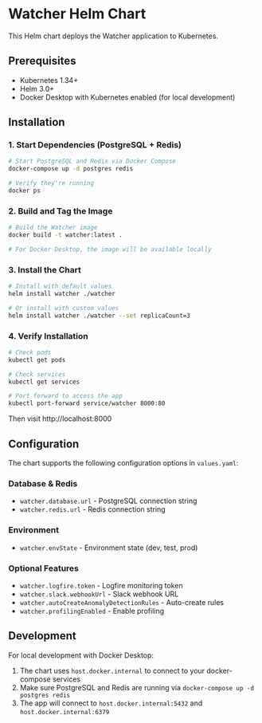 # Watcher Helm Chart

This Helm chart deploys the Watcher application to Kubernetes.

## Prerequisites

- Kubernetes 1.34+
- Helm 3.0+
- Docker Desktop with Kubernetes enabled (for local development)

## Installation

### 1. Start Dependencies (PostgreSQL + Redis)

```bash
# Start PostgreSQL and Redis via Docker Compose
docker-compose up -d postgres redis

# Verify they're running
docker ps
```

### 2. Build and Tag the Image

```bash
# Build the Watcher image
docker build -t watcher:latest .

# For Docker Desktop, the image will be available locally
```

### 3. Install the Chart

```bash
# Install with default values
helm install watcher ./watcher

# Or install with custom values
helm install watcher ./watcher --set replicaCount=3
```

### 4. Verify Installation

```bash
# Check pods
kubectl get pods

# Check services
kubectl get services

# Port forward to access the app
kubectl port-forward service/watcher 8000:80
```

Then visit http://localhost:8000

## Configuration

The chart supports the following configuration options in `values.yaml`:

### Database & Redis
- `watcher.database.url` - PostgreSQL connection string
- `watcher.redis.url` - Redis connection string

### Environment
- `watcher.envState` - Environment state (dev, test, prod)

### Optional Features
- `watcher.logfire.token` - Logfire monitoring token
- `watcher.slack.webhookUrl` - Slack webhook URL
- `watcher.autoCreateAnomalyDetectionRules` - Auto-create rules
- `watcher.profilingEnabled` - Enable profiling

## Development

For local development with Docker Desktop:

1. The chart uses `host.docker.internal` to connect to your docker-compose services
2. Make sure PostgreSQL and Redis are running via `docker-compose up -d postgres redis`
3. The app will connect to `host.docker.internal:5432` and `host.docker.internal:6379`
